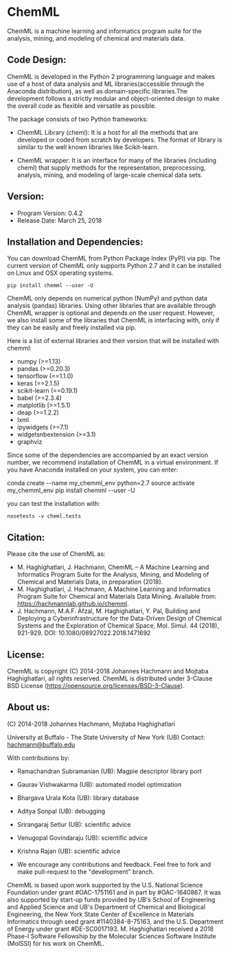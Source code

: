 # ChemML
ChemML is a machine learning and informatics program suite for the analysis, mining, and modeling of chemical and materials data.


## Code Design:
ChemML is developed in the Python 2 programming language and makes use of a host of data analysis and ML libraries(accessible through the Anaconda distribution), as well as domain-specific libraries.The development follows a strictly modular and object-oriented design to make the overall code as flexible and versatile as possible.

The package consists of two Python frameworks:

- ChemML Library (cheml):
   It is a host for all the methods that are developed or coded from scratch by developers. The format of library is similar to the well known libraries like Scikit-learn.

- ChemML wrapper:
   It is an interface for many of the libraries (including cheml) that supply methods for the representation, preprocessing, analysis, mining, and modeling of large-scale chemical data sets.


## Version:
- Program Version: 0.4.2
- Release Date: March 25, 2018

## Installation and Dependencies:
You can download ChemML from Python Package Index (PyPI) via pip. The current version of ChemML only supports Python 2.7
and it can be installed on Linux and OSX operating systems.

    pip install chemml --user -U

ChemML only depends on numerical python (NumPy) and python data analysis (pandas) libraries. Using other libraries
that are available through ChemML wrapper is optional and depends on the user request. However, we also install some of the libraries
that ChemML is interfacing with, only if they can be easily and freely installed via pip.

Here is a list of external libraries and their version that will be installed with chemml:
   - numpy (>=1.13)
   - pandas (>=0.20.3)
   - tensorflow (==1.1.0)
   - keras (==2.1.5)
   - scikit-learn (==0.19.1)
   - babel (>=2.3.4)
   - matplotlib (>=1.5.1)
   - deap (>=1.2.2)
   - lxml
   - ipywidgets (>=7.1)
   - widgetsnbextension (>=3.1)
   - graphviz

Since some of the dependencies are accompanied by an exact version number, we recommend installation of ChemML in a virtual environment.
If you have Anaconda installed on your system, you can enter:

   conda create --name my_chemml_env python=2.7
   source activate my_chemml_env
   pip install chemml --user -U

you can test the installation with:

    nosetests -v cheml.tests

## Citation:
Please cite the use of ChemML as:


   - M. Haghighatlari, J. Hachmann, ChemML – A Machine Learning and Informatics Program Suite for the Analysis, Mining, and Modeling of Chemical and Materials Data, in preparation (2018).
   - M. Haghighatlari, J. Hachmann, A Machine Learning and Informatics Program Suite for Chemical and Materials Data Mining. Available from: https://hachmannlab.github.io/chemml.
   - J. Hachmann, M.A.F. Afzal, M. Haghighatlari, Y. Pal, Building and Deploying a Cyberinfrastructure for the Data-Driven Design of Chemical Systems and the Exploration of Chemical Space, Mol. Simul. 44 (2018), 921-929. DOI: 10.1080/08927022.2018.1471692

## License:
ChemML is copyright (C) 2014-2018 Johannes Hachmann and Mojtaba Haghighatlari, all rights reserved.
ChemML is distributed under 3-Clause BSD License (https://opensource.org/licenses/BSD-3-Clause).

## About us:

(C) 2014-2018 Johannes Hachmann, Mojtaba Haghighatlari

University at Buffalo - The State University of New York (UB)
Contact: hachmann@buffalo.edu


With contributions by:

- Ramachandran Subramanian (UB): Magpie descriptor library port
- Gaurav Vishwakarma (UB): automated model optimization
- Bhargava Urala Kota (UB): library database
- Aditya Sonpal (UB): debugging
- Srirangaraj Setlur (UB): scientific advice
- Venugopal Govindaraju (UB): scientific advice
- Krishna Rajan (UB): scientific advice

- We encourage any contributions and feedback. Feel free to fork and make pull-request to the "development" branch.

ChemML is based upon work supported by the U.S. National Science Foundation under grant #OAC-1751161 and in part by #OAC-1640867. It was also supported by start-up funds provided by UB's School of Engineering and Applied Science and UB's Department of Chemical and Biological Engineering, the New York State Center of Excellence in Materials Informatics through seed grant #1140384-8-75163, and the U.S. Department of Energy under grant #DE-SC0017193. M. Haghighatlari received a 2018 Phase-I Software Fellowship by the Molecular Sciences Software Institute (MolSSI) for his work on ChemML.


